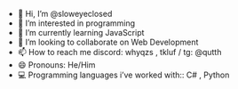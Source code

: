 - 👋 Hi, I’m @sloweyeclosed
- 👀 I’m interested in programming
- 🌱 I’m currently learning JavaScript 
- 💞️ I’m looking to collaborate on Web Development
- 📫 How to reach me discord: whyqzs , tkluf / tg: @qutth
- 😄 Pronouns: He/Him 
- 💻 Programming languages i’ve worked with:: C# , Python 

<!---
sloweyeclosed/sloweyeclosed is a ✨ special ✨ repository because its `README.md` (this file) appears on your GitHub profile.
You can click the Preview link to take a look at your changes.
--->
